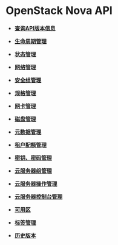 # OpenStack Nova API<a name="ZH-CN_TOPIC_0124385014"></a>

-   **[查询API版本信息](查询API版本信息.md)**  

-   **[生命周期管理](生命周期管理-0.md)**  

-   **[状态管理](状态管理-6.md)**  

-   **[网络管理](网络管理.md)**  

-   **[安全组管理](安全组管理.md)**  

-   **[规格管理](规格管理-8.md)**  

-   **[网卡管理](网卡管理-9.md)**  

-   **[磁盘管理](磁盘管理-11.md)**  

-   **[元数据管理](元数据管理-12.md)**  

-   **[租户配额管理](租户配额管理-15.md)**  

-   **[密钥、密码管理](密钥-密码管理.md)**  

-   **[云服务器组管理](云服务器组管理-19.md)**  

-   **[云服务器操作管理](云服务器操作管理.md)**  

-   **[云服务器控制台管理](云服务器控制台管理.md)**  

-   **[可用区](可用区.md)**  

-   **[标签管理](标签管理-24.md)**  

-   **[历史版本](历史版本.md)**  


